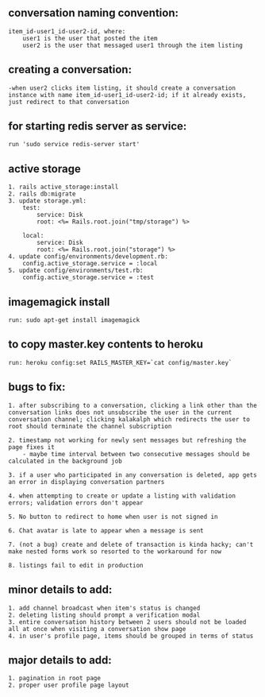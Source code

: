 ## conversation naming convention:
    item_id-user1_id-user2-id, where:
        user1 is the user that posted the item
        user2 is the user that messaged user1 through the item listing


## creating a conversation:
    -when user2 clicks item listing, it should create a conversation instance with name item_id-user1_id-user2-id; if it already exists, just redirect to that conversation

## for starting redis server as service:
    run 'sudo service redis-server start'

## active storage
    1. rails active_storage:install
    2. rails db:migrate
    3. update storage.yml:
        test:
            service: Disk
            root: <%= Rails.root.join("tmp/storage") %>

        local:
            service: Disk
            root: <%= Rails.root.join("storage") %>
    4. update config/environments/development.rb:
        config.active_storage.service = :local
    5. update config/environments/test.rb:
        config.active_storage.service = :test

## imagemagick install
    run: sudo apt-get install imagemagick

## to copy master.key contents to heroku
    run: heroku config:set RAILS_MASTER_KEY=`cat config/master.key`

## bugs to fix:
    1. after subscribing to a conversation, clicking a link other than the conversation links does not unsubscribe the user in the current conversation channel; clicking kalakalph which redirects the user to root should terminate the channel subscription

    2. timestamp not working for newly sent messages but refreshing the page fixes it
        - maybe time interval between two consecutive messages should be calculated in the background job

    3. if a user who participated in any conversation is deleted, app gets an error in displaying conversation partners

    4. when attempting to create or update a listing with validation errors; validation errors don't appear

    5. No button to redirect to home when user is not signed in
    
    6. Chat avatar is late to appear when a message is sent

    7. (not a bug) create and delete of transaction is kinda hacky; can't make nested forms work so resorted to the workaround for now

    8. listings fail to edit in production
## minor details to add:
    1. add channel broadcast when item's status is changed
    2. deleting listing should prompt a verification modal
    3. entire conversation history between 2 users should not be loaded all at once when visiting a conversation show page
    4. in user's profile page, items should be grouped in terms of status

## major details to add:
    1. pagination in root page
    2. proper user profile page layout